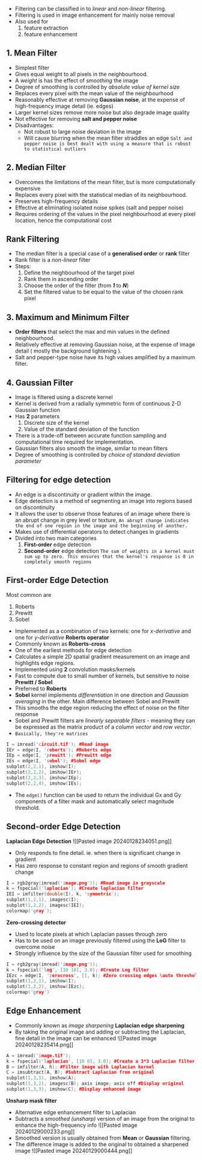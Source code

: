 - Filtering can be classified in to *linear*  and *non-linear*  filtering.
- Filtering is used in image enhancement for mainly noise removal
- Also used for 
	1. feature extraction
	2. feature enhancement
## 1. Mean Filter
- Simplest filter
- Gives equal weight to all pixels in the neighbourhood.
- A *weight*  is has the effect of *smoothing* the image
- Degree of smoothing is controlled by *absolute value of kernel size*
- Replaces every pixel with the mean value of the neighbourhood
- Reasonably effective at removing **Gaussian noise**, at the expense of high-frequency image detail (ie. edges)
- Larger kernel sizes remove more noise but also degrade image quality
- Not effective for removing **salt and pepper noise**
- Disadvantages:
	- Not robust to large noise deviation in the image
	- Will cause blurring when the mean filter straddles an edge
`Salt and pepper noise is best dealt with using a measure that is robust to statistical outliers`
## 2. Median Filter
- Overcomes the limitations of the mean filter, but is more computationally expensive
- Replaces every pixel with the statistical median of its neighbourhood.
- Preserves high-frequency details
- Effective at eliminating isolated noise spikes (salt and pepper noise)
- Requires ordering of the values in the pixel neighbourhood at every pixel location, hence the computational cost

## Rank Filtering
- The median filter is a special case of a **generalised order** or **rank** filter
- Rank filter is a *non-linear*  filter
- Steps:
	1. Define the neighbourhood of the target pixel
	2. Rank them in ascending order
	3. Choose the order of the filter (from ***1*** to ***N***)
	4. Set the filtered value to be equal to the value of the chosen rank pixel

## 3. Maximum and Minimum Filter
- **Order filters** that select the max and min values in the defined neighbourhood.
- Relatively effective at removing Gaussian noise, at the expense of image detail ( mostly the background lightening ).
- Salt and pepper-type noise have its high values amplified by a maximum filter.
## 4. Gaussian Filter
- Image is filtered using a discrete kernel 
- Kernel is derived from a radially symmetric form of continuous 2-D Gaussian function
- Has **2** parameters
	1. Discrete size of the kernel
	2. Value of the standard deviation of the function
- There is a trade-off between accurate function sampling and computational time required for implementation.
- Gaussian filters also smooth the image, similar to mean filters
- Degree of smoothing is controlled by *choice of standard deviation parameter*

## Filtering for edge detection 
- An edge is a discontinuity or gradient within the image. 
- Edge detection is a method of segmenting an image into regions based on discontinuity
- It allows the user to observe those features of an image where there is an abrupt change in grey level or texture,
`An abrupt change indicates the end of one region in the image and the beginning of another.`
- Makes use of differential operators  to detect changes in gradients
- Divided into two main categories
	1. **First-order** edge detection
	2. **Second-order** edge detection
`The sum of weights in a kernel must sum up to zero. This ensures that the kernel's response is 0 in completely smooth regions`

## First-order Edge Detection
Most common are
1. Roberts
2. Prewitt
3. Sobel
- Implemented as a combination of two kernels: one for *x-derivative*  and one for *y-derivative*
**Roberts operator**
- Commonly known as **Roberts-cross**
- One of the earliest methods for edge detection
- Calculates a simple 2D spatial gradient measurement on an image and highlights edge regions.
- Implemented using **2** convolution masks/kernels
- Fast to compute due to small number of kernels, but sensitive to noise
**Prewitt / Sobel**
- Preferred to **Roberts**
- **Sobel** kernel implements *differentiation*  in one direction and *Gaussian averaging*  in the other. Main difference between Sobel and Prewitt
- This smooths the edge region reducing the effect of noise on the filter response
- Sobel and Prewitt filters are *linearly separable filters*  - meaning they can be expressed as the matrix product of a *column vector*  and *row vector*.
- `Basically, they're matrices`

```cpp
I = imread('circuit.tif'); #Read image
IEr = edge(I, 'roberts'); #Roberts edge
IEp = edge(I, 'prewitt'); #Prewitt edge
IEs = edge(I, 'sobel'); #Sobel edge
subplot(2,2,1), imshow(I);
subplot(2,2,2), imshow(IEr);
subplot(2,2,3), imshow(IEp);
subplot(2,2,4), imshow(IEs);
```
- The `edge()` function can be used to return the individual Gx and Gy components of a filter mask and automatically select magnitude threshold.
## Second-order Edge Detection
**Laplacian Edge Detection**
![[Pasted image 20240128234051.png]]
- Only responds to fine detail. ie. when there is significant change in gradient
- Has zero response to constant region and regions of smooth gradient change
```cpp
I = rgb2gray(imread('image.png')); #Read image in grayscale
k = fspecial('laplacian'); #Create laplacian filter
IEI = imfilter(double(I), k, 'symmetric');
subplot(1,2,1), imagesc(I);
subplot(1,2,2), imagesc(IEI);
colormap('gray');
```
**Zero-crossing detector**
- Used to locate pixels at which Laplacian passes through zero
- Has to be used on an image previously filtered using the **LoG** filter to overcome noise
- Strongly influence by the size of the Gaussian filter used for smoothing
```cpp
I = rgb2gray(imread('image.png'));
k = fspecial('log', [10 10], 3.0); #Create Log filter
IEzc = edge(I, 'zerocross', [], k); #Zero crossing edges \auto threshold)
subplot(1,2,1), imshow(I);
subplot(1,2,2), imshow(IEzc);
colormap('gray')
```

## Edge Enhancement
- Commonly known as *image sharpening*
**Laplacian edge sharpening**
- By taking the original image and adding or subtracting the Laplacian, fine detail in the image can be enhanced
![[Pasted image 20240128235414.png]]
```cpp
A = imread('image.tif');
k = fspecial('laplacian', [10 0], 3.0); #Create a 3*3 Laplacian filter
B = imfilter(A, h); #Filter image with Laplacian kernel
C = imsubtract(A, B); #Subtract Laplacian from original
subplot(1,3,1), imshow(A);
subplot(1,3,2), imagesc(B); axis image; axis off #Display original
subplot(1,3,3), imshow(C); #Display enhanced image
```

**Unsharp mask filter**
- Alternative edge enhancement filter to Laplacian
- Subtracts a *smoothed (unsharp)*  version of an image from the original to enhance the high-frequency info
![[Pasted image 20240129000233.png]]
- Smoothed version is usually obtained from **Mean** or **Gaussian** filtering.
- The difference image is added to the original to obtained a sharpened image
![[Pasted image 20240129000444.png]]